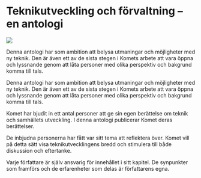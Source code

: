 # Teknikutveckling och förvaltning – en antologi

![](/contentassets/0a04076593af479cb64e4a01c6a5d74b/sou-2022-63-omslag-framsida.jpg?width=150&quality=85)

Denna antologi har som ambition att belysa utmaningar och möjligheter med ny teknik. Den är även ett av de sista stegen i Komets arbete att vara öppna och lyssnande genom att låta personer med olika perspektiv och bakgrund komma till tals.

Denna antologi har som ambition att belysa utmaningar och möjligheter med ny teknik. Den är även ett av de sista stegen i Komets arbete att vara öppna och lyssnande genom att låta personer med olika perspektiv och bakgrund komma till tals.

Komet har bjudit in ett antal personer att ge sin egen berättelse om teknik och samhällets utveckling. I denna antologi publicerar Komet deras berättelser.

De inbjudna personerna har fått var sitt tema att reflektera över. Komet vill på detta sätt visa teknikutvecklingens bredd och stimulera till både diskussion och eftertanke.

Varje författare är själv ansvarig för innehållet i sitt kapitel. De synpunkter som framförs och de erfarenheter som delas är författarens egna.
